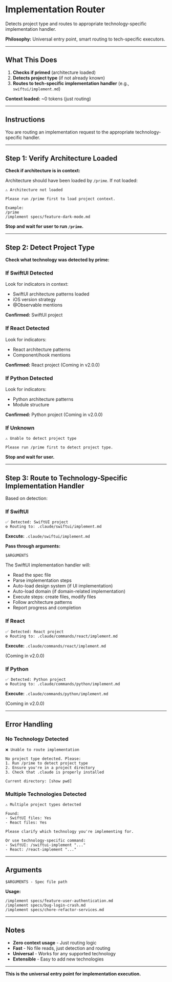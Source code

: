 # Implementation Router

Detects project type and routes to appropriate technology-specific implementation handler.

**Philosophy:** Universal entry point, smart routing to tech-specific executors.

---

## What This Does

1. **Checks if primed** (architecture loaded)
2. **Detects project type** (if not already known)
3. **Routes to tech-specific implementation handler** (e.g., `swiftui/implement.md`)

**Context loaded:** ~0 tokens (just routing)

---

## Instructions

You are routing an implementation request to the appropriate technology-specific handler.

---

## Step 1: Verify Architecture Loaded

**Check if architecture is in context:**

Architecture should have been loaded by `/prime`. If not loaded:
```
⚠️ Architecture not loaded

Please run /prime first to load project context.

Example:
/prime
/implement specs/feature-dark-mode.md
```

**Stop and wait for user to run `/prime`.**

---

## Step 2: Detect Project Type

**Check what technology was detected by prime:**

### If SwiftUI Detected

Look for indicators in context:
- SwiftUI architecture patterns loaded
- iOS version strategy
- @Observable mentions

**Confirmed:** SwiftUI project

### If React Detected

Look for indicators:
- React architecture patterns
- Component/hook mentions

**Confirmed:** React project (Coming in v2.0.0)

### If Python Detected

Look for indicators:
- Python architecture patterns
- Module structure

**Confirmed:** Python project (Coming in v2.0.0)

### If Unknown
```
⚠️ Unable to detect project type

Please run /prime first to detect project type.
```

**Stop and wait for user.**

---

## Step 3: Route to Technology-Specific Implementation Handler

Based on detection:

### If SwiftUI
```
✅ Detected: SwiftUI project
⚙️ Routing to: .claude/swiftui/implement.md
```

**Execute:** `.claude/swiftui/implement.md`

**Pass through arguments:**
```
$ARGUMENTS
```

The SwiftUI implementation handler will:
- Read the spec file
- Parse implementation steps
- Auto-load design system (if UI implementation)
- Auto-load domain (if domain-related implementation)
- Execute steps: create files, modify files
- Follow architecture patterns
- Report progress and completion

### If React
```
✅ Detected: React project
⚙️ Routing to: .claude/commands/react/implement.md
```

**Execute:** `.claude/commands/react/implement.md`

(Coming in v2.0.0)

### If Python
```
✅ Detected: Python project
⚙️ Routing to: .claude/commands/python/implement.md
```

**Execute:** `.claude/commands/python/implement.md`

(Coming in v2.0.0)

---

## Error Handling

### No Technology Detected
```
❌ Unable to route implementation

No project type detected. Please:
1. Run /prime to detect project type
2. Ensure you're in a project directory
3. Check that .claude is properly installed

Current directory: [show pwd]
```

### Multiple Technologies Detected
```
⚠️ Multiple project types detected

Found:
- SwiftUI files: Yes
- React files: Yes

Please clarify which technology you're implementing for.

Or use technology-specific command:
- SwiftUI: /swiftui-implement "..."
- React: /react-implement "..."
```

---

## Arguments
```
$ARGUMENTS - Spec file path
```

**Usage:**
```
/implement specs/feature-user-authentication.md
/implement specs/bug-login-crash.md
/implement specs/chore-refactor-services.md
```

---

## Notes

- **Zero context usage** - Just routing logic
- **Fast** - No file reads, just detection and routing
- **Universal** - Works for any supported technology
- **Extensible** - Easy to add new technologies

---

**This is the universal entry point for implementation execution.**
